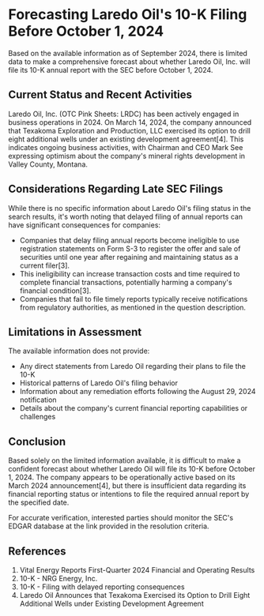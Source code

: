 # Forecasting Laredo Oil's 10-K Filing Before October 1, 2024

Based on the available information as of September 2024, there is limited data to make a comprehensive forecast about whether Laredo Oil, Inc. will file its 10-K annual report with the SEC before October 1, 2024.

## Current Status and Recent Activities

Laredo Oil, Inc. (OTC Pink Sheets: LRDC) has been actively engaged in business operations in 2024. On March 14, 2024, the company announced that Texakoma Exploration and Production, LLC exercised its option to drill eight additional wells under an existing development agreement[4]. This indicates ongoing business activities, with Chairman and CEO Mark See expressing optimism about the company's mineral rights development in Valley County, Montana.

## Considerations Regarding Late SEC Filings

While there is no specific information about Laredo Oil's filing status in the search results, it's worth noting that delayed filing of annual reports can have significant consequences for companies:

- Companies that delay filing annual reports become ineligible to use registration statements on Form S-3 to register the offer and sale of securities until one year after regaining and maintaining status as a current filer[3].
- This ineligibility can increase transaction costs and time required to complete financial transactions, potentially harming a company's financial condition[3].
- Companies that fail to file timely reports typically receive notifications from regulatory authorities, as mentioned in the question description.

## Limitations in Assessment

The available information does not provide:

- Any direct statements from Laredo Oil regarding their plans to file the 10-K
- Historical patterns of Laredo Oil's filing behavior
- Information about any remediation efforts following the August 29, 2024 notification
- Details about the company's current financial reporting capabilities or challenges

## Conclusion

Based solely on the limited information available, it is difficult to make a confident forecast about whether Laredo Oil will file its 10-K before October 1, 2024. The company appears to be operationally active based on its March 2024 announcement[4], but there is insufficient data regarding its financial reporting status or intentions to file the required annual report by the specified date.

For accurate verification, interested parties should monitor the SEC's EDGAR database at the link provided in the resolution criteria.

## References

1. Vital Energy Reports First-Quarter 2024 Financial and Operating Results
2. 10-K - NRG Energy, Inc.
3. 10-K - Filing with delayed reporting consequences
4. Laredo Oil Announces that Texakoma Exercised its Option to Drill Eight Additional Wells under Existing Development Agreement